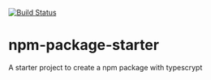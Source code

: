 [![Build Status](https://travis-ci.org/Wiroh/npm-package-starter.svg?branch=master)](https://travis-ci.org/Wiroh/npm-package-starter)
# npm-package-starter
A starter project to create a npm package with typescrypt
